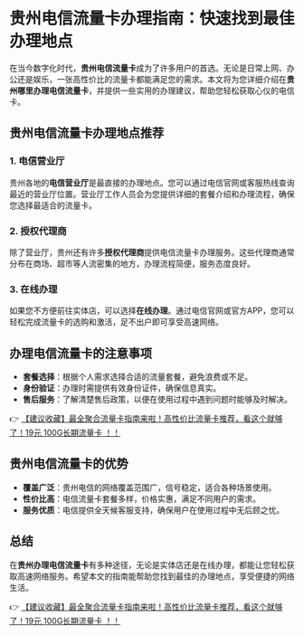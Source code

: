 # 贵州电信流量卡办理指南：快速找到最佳办理地点

在当今数字化时代，**贵州电信流量卡**成为了许多用户的首选。无论是日常上网、办公还是娱乐，一张高性价比的流量卡都能满足您的需求。本文将为您详细介绍在**贵州哪里办理电信流量卡**，并提供一些实用的办理建议，帮助您轻松获取心仪的电信卡。

## 贵州电信流量卡办理地点推荐

### 1. 电信营业厅
贵州各地的**电信营业厅**是最直接的办理地点。您可以通过电信官网或客服热线查询最近的营业厅位置。营业厅工作人员会为您提供详细的套餐介绍和办理流程，确保您选择最适合的流量卡。

### 2. 授权代理商
除了营业厅，贵州还有许多**授权代理商**提供电信流量卡办理服务。这些代理商通常分布在商场、超市等人流密集的地方，办理流程简便，服务态度良好。

### 3. 在线办理
如果您不方便前往实体店，可以选择**在线办理**。通过电信官网或官方APP，您可以轻松完成流量卡的选购和激活，足不出户即可享受高速网络。

## 办理电信流量卡的注意事项

- **套餐选择**：根据个人需求选择合适的流量套餐，避免浪费或不足。
- **身份验证**：办理时需提供有效身份证件，确保信息真实。
- **售后服务**：了解清楚售后政策，以便在使用过程中遇到问题时能够及时解决。

👉 [【建议收藏】最全聚合流量卡指南来啦！高性价比流量卡推荐，看这个就够了！19元 100G长期流量卡 ！！](https://bit.ly/Liuliangka)

## 贵州电信流量卡的优势

- **覆盖广泛**：贵州电信的网络覆盖范围广，信号稳定，适合各种场景使用。
- **性价比高**：电信流量卡套餐多样，价格实惠，满足不同用户的需求。
- **服务优质**：电信提供全天候客服支持，确保用户在使用过程中无后顾之忧。

## 总结

在**贵州办理电信流量卡**有多种途径，无论是实体店还是在线办理，都能让您轻松获取高速网络服务。希望本文的指南能帮助您找到最佳的办理地点，享受便捷的网络生活。

👉 [【建议收藏】最全聚合流量卡指南来啦！高性价比流量卡推荐，看这个就够了！19元 100G长期流量卡 ！！](https://bit.ly/Liuliangka)